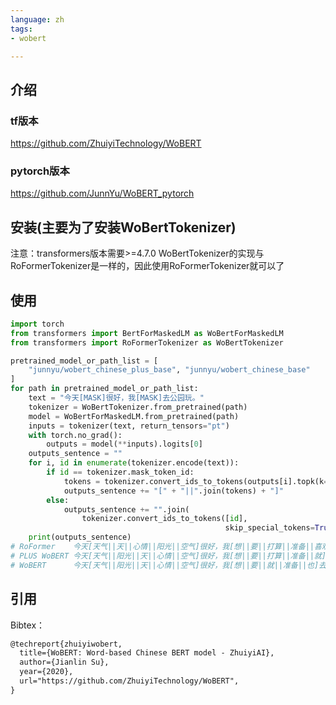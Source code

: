 ```yaml
---
language: zh
tags:
- wobert

---
```

## 介绍
### tf版本 
https://github.com/ZhuiyiTechnology/WoBERT
### pytorch版本 
https://github.com/JunnYu/WoBERT_pytorch

## 安装(主要为了安装WoBertTokenizer)
注意：transformers版本需要>=4.7.0
WoBertTokenizer的实现与RoFormerTokenizer是一样的，因此使用RoFormerTokenizer就可以了

## 使用
```python
import torch
from transformers import BertForMaskedLM as WoBertForMaskedLM
from transformers import RoFormerTokenizer as WoBertTokenizer

pretrained_model_or_path_list = [
    "junnyu/wobert_chinese_plus_base", "junnyu/wobert_chinese_base"
]
for path in pretrained_model_or_path_list:
    text = "今天[MASK]很好，我[MASK]去公园玩。"
    tokenizer = WoBertTokenizer.from_pretrained(path)
    model = WoBertForMaskedLM.from_pretrained(path)
    inputs = tokenizer(text, return_tensors="pt")
    with torch.no_grad():
        outputs = model(**inputs).logits[0]
    outputs_sentence = ""
    for i, id in enumerate(tokenizer.encode(text)):
        if id == tokenizer.mask_token_id:
            tokens = tokenizer.convert_ids_to_tokens(outputs[i].topk(k=5)[1])
            outputs_sentence += "[" + "||".join(tokens) + "]"
        else:
            outputs_sentence += "".join(
                tokenizer.convert_ids_to_tokens([id],
                                                skip_special_tokens=True))
    print(outputs_sentence)
# RoFormer    今天[天气||天||心情||阳光||空气]很好，我[想||要||打算||准备||喜欢]去公园玩。
# PLUS WoBERT 今天[天气||阳光||天||心情||空气]很好，我[想||要||打算||准备||就]去公园玩。
# WoBERT      今天[天气||阳光||天||心情||空气]很好，我[想||要||就||准备||也]去公园玩。
```
## 引用

Bibtex：

```tex
@techreport{zhuiyiwobert,
  title={WoBERT: Word-based Chinese BERT model - ZhuiyiAI},
  author={Jianlin Su},
  year={2020},
  url="https://github.com/ZhuiyiTechnology/WoBERT",
}
```